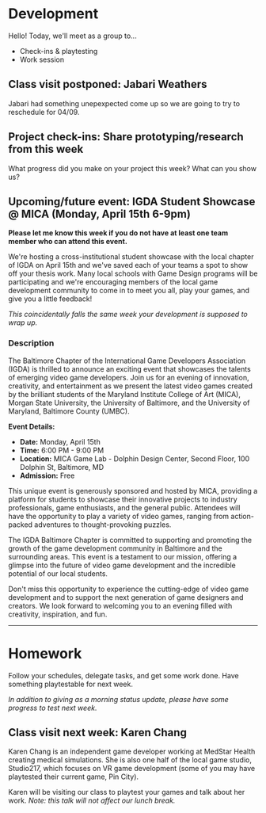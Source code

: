 # Development
Hello! Today, we'll meet as a group to...
- Check-ins & playtesting
- Work session

## Class visit postponed: Jabari Weathers
Jabari had something unepexpected come up so we are going to try to reschedule for 04/09.

## Project check-ins: Share prototyping/research from this week
What progress did you make on your project this week? What can you show us?

## Upcoming/future event: IGDA Student Showcase @ MICA (Monday, April 15th 6-9pm)

__Please let me know this week if you do not have at least one team member who can attend this event.__


We're hosting a cross-institutional student showcase with the local chapter of IGDA on April 15th and we've saved each of your teams a spot to show off your thesis work. Many local schools with Game Design programs will be participating and we're encouraging members of the local game development community to come in to meet you all, play your games, and give you a little feedback!

_This coincidentally falls the same week your development is supposed to wrap up._

### Description

The Baltimore Chapter of the International Game Developers Association (IGDA) is thrilled to announce an exciting event that showcases the talents of emerging video game developers. Join us for an evening of innovation, creativity, and entertainment as we present the latest video games created by the brilliant students of the Maryland Institute College of Art (MICA), Morgan State University, the University of Baltimore, and the University of Maryland, Baltimore County (UMBC).

**Event Details:**

- **Date:** Monday, April 15th
- **Time:** 6:00 PM - 9:00 PM
- **Location:** MICA Game Lab - Dolphin Design Center, Second Floor, 100 Dolphin St, Baltimore, MD
- **Admission:** Free

This unique event is generously sponsored and hosted by MICA, providing a platform for students to showcase their innovative projects to industry professionals, game enthusiasts, and the general public. Attendees will have the opportunity to play a variety of video games, ranging from action-packed adventures to thought-provoking puzzles.

The IGDA Baltimore Chapter is committed to supporting and promoting the growth of the game development community in Baltimore and the surrounding areas. This event is a testament to our mission, offering a glimpse into the future of video game development and the incredible potential of our local students.

Don't miss this opportunity to experience the cutting-edge of video game development and to support the next generation of game designers and creators. We look forward to welcoming you to an evening filled with creativity, inspiration, and fun.


---


# Homework

Follow your schedules, delegate tasks, and get some work done. Have something playtestable for next week.

_In addition to giving as a morning status update, please have some progress to test next week._

## Class visit next week: Karen Chang
Karen Chang is an independent game developer working at MedStar Health creating medical simulations. She is also one half of the local game studio, Studio217, which focuses on VR game development (some of you may have playtested their current game, Pin City). 

Karen will be visiting our class to playtest your games and talk about her work. _Note: this talk will not affect our lunch break._